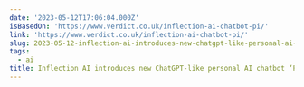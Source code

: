 ```yaml
---
date: '2023-05-12T17:06:04.000Z'
isBasedOn: 'https://www.verdict.co.uk/inflection-ai-chatbot-pi/'
link: 'https://www.verdict.co.uk/inflection-ai-chatbot-pi/'
slug: 2023-05-12-inflection-ai-introduces-new-chatgpt-like-personal-ai-chatbot-pi
tags:
  - ai
title: Inflection AI introduces new ChatGPT-like personal AI chatbot ‘Pi’
---
```



